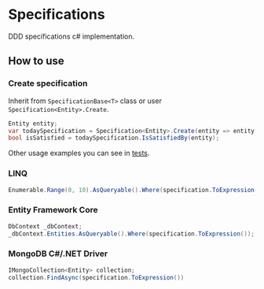 # Specifications
DDD specifications c# implementation.

## How to use
### Create specification
Inherit from `SpecificationBase<T>` class or user `Specification<Entity>.Create`.
```c#
Entity entity;
var todaySpecification = Specification<Entity>.Create(entity => entity.CreationDate == Date);
bool isSatisfied = todaySpecification.IsSatisfiedBy(entity);
```
Other usage examples you can see in [tests](https://github.com/tonynuke/Specifications/tree/master/SpecificationsTests).

### LINQ
```c#
Enumerable.Range(0, 10).AsQueryable().Where(specification.ToExpression());
```

### Entity Framework Core
```c#
DbContext _dbContext;
_dbContext.Entities.AsQueryable().Where(specification.ToExpression());
```

### MongoDB C#/.NET Driver
```c#
IMongoCollection<Entity> collection;
collection.FindAsync(specification.ToExpression())
```
